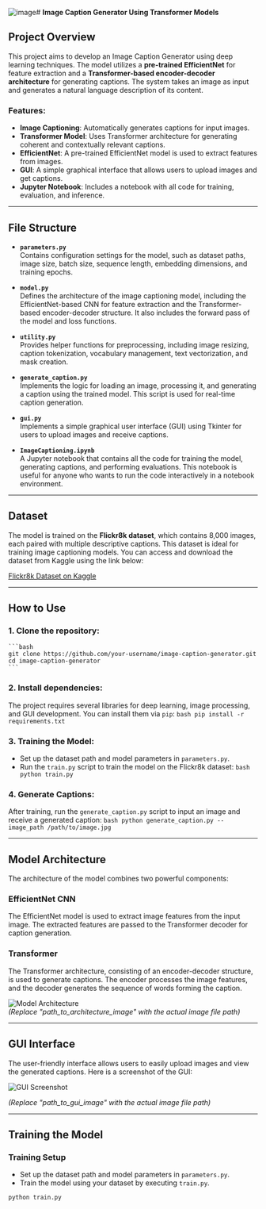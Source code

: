 ![image](https://github.com/user-attachments/assets/3af2cc81-1a27-42af-a7a2-f1563d4ce187)# **Image Caption Generator Using Transformer Models**

## **Project Overview**

This project aims to develop an Image Caption Generator using deep learning techniques. The model utilizes a **pre-trained EfficientNet** for feature extraction and a **Transformer-based encoder-decoder architecture** for generating captions. The system takes an image as input and generates a natural language description of its content.

### **Features:**
- **Image Captioning**: Automatically generates captions for input images.
- **Transformer Model**: Uses Transformer architecture for generating coherent and contextually relevant captions.
- **EfficientNet**: A pre-trained EfficientNet model is used to extract features from images.
- **GUI**: A simple graphical interface that allows users to upload images and get captions.
- **Jupyter Notebook**: Includes a notebook with all code for training, evaluation, and inference.

---

## **File Structure**

- **`parameters.py`**  
  Contains configuration settings for the model, such as dataset paths, image size, batch size, sequence length, embedding dimensions, and training epochs.

- **`model.py`**  
  Defines the architecture of the image captioning model, including the EfficientNet-based CNN for feature extraction and the Transformer-based encoder-decoder structure. It also includes the forward pass of the model and loss functions.

- **`utility.py`**  
  Provides helper functions for preprocessing, including image resizing, caption tokenization, vocabulary management, text vectorization, and mask creation.

- **`generate_caption.py`**  
  Implements the logic for loading an image, processing it, and generating a caption using the trained model. This script is used for real-time caption generation.

- **`gui.py`**  
  Implements a simple graphical user interface (GUI) using Tkinter for users to upload images and receive captions.

- **`ImageCaptioning.ipynb`**  
  A Jupyter notebook that contains all the code for training the model, generating captions, and performing evaluations. This notebook is useful for anyone who wants to run the code interactively in a notebook environment.

---

## **Dataset**

The model is trained on the **Flickr8k dataset**, which contains 8,000 images, each paired with multiple descriptive captions. This dataset is ideal for training image captioning models. You can access and download the dataset from Kaggle using the link below:

[Flickr8k Dataset on Kaggle](https://www.kaggle.com/datasets/adityajn105/flickr8k)

---

## **How to Use**

### **1. Clone the repository**:
    ```bash
    git clone https://github.com/your-username/image-caption-generator.git
    cd image-caption-generator
    ```

### **2. Install dependencies**:
   The project requires several libraries for deep learning, image processing, and GUI development. You can install them via `pip`:
    ```bash
    pip install -r requirements.txt
    ```

### **3. Training the Model**:
   - Set up the dataset path and model parameters in `parameters.py`.
   - Run the `train.py` script to train the model on the Flickr8k dataset:
    ```bash
    python train.py
    ```

### **4. Generate Captions**:
   After training, run the `generate_caption.py` script to input an image and receive a generated caption:
    ```bash
    python generate_caption.py --image_path /path/to/image.jpg
    ```

---

## **Model Architecture**

The architecture of the model combines two powerful components:

### **EfficientNet CNN**

The EfficientNet model is used to extract image features from the input image. The extracted features are passed to the Transformer decoder for caption generation.

### **Transformer**

The Transformer architecture, consisting of an encoder-decoder structure, is used to generate captions. The encoder processes the image features, and the decoder generates the sequence of words forming the caption.

![Model Architecture](path_to_architecture_image)  
*(Replace "path_to_architecture_image" with the actual image file path)*

---

## **GUI Interface**

The user-friendly interface allows users to easily upload images and view the generated captions. Here is a screenshot of the GUI:

![GUI Screenshot](![image](https://github.com/user-attachments/assets/fdc3cc05-359a-4e9d-9020-6b4cf3fb3acc))
  
*(Replace "path_to_gui_image" with the actual image file path)*

---

## **Training the Model**

### **Training Setup**

- Set up the dataset path and model parameters in `parameters.py`.
- Train the model using your dataset by executing `train.py`.

```bash
python train.py
